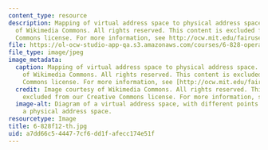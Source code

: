 ```yaml
---
content_type: resource
description: Mapping of virtual address space to physical address space. Image courtesy
  of Wikimedia Commons. All rights reserved. This content is excluded from our Creative
  Commons license. For more information, see http://ocw.mit.edu/fairuse.
file: https://ol-ocw-studio-app-qa.s3.amazonaws.com/courses/6-828-operating-system-engineering-fall-2012/a7dd66c544477cf6dd1fafecc174e51f_6-828f12-th.jpg
file_type: image/jpeg
image_metadata:
  caption: Mapping of virtual address space to physical address space. (Image courtesy
    of Wikimedia Commons. All rights reserved. This content is excluded from our Creative
    Commons license. For more information, see [http://ocw.mit.edu/fairuse](/fairuse).)
  credit: Image courtesy of Wikimedia Commons. All rights reserved. This content is
    excluded from our Creative Commons license. For more information, see http://ocw.mit.edu/fairuse.
  image-alt: Diagram of a virtual address space, with different points mapping onto
    a physical address space.
resourcetype: Image
title: 6-828f12-th.jpg
uid: a7dd66c5-4447-7cf6-dd1f-afecc174e51f
---
```

